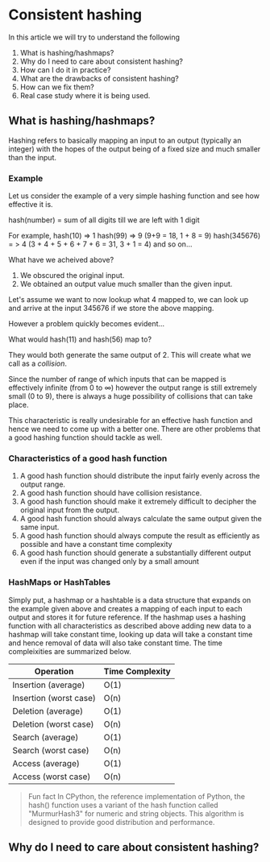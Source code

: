 # Consistent hashing

In this article we will try to understand the following
1. What is hashing/hashmaps?
2. Why do I need to care about consistent hashing?
3. How can I do it in practice?
4. What are the drawbacks of consistent hashing?
5. How can we fix them?
6. Real case study where it is being used.

## What is hashing/hashmaps?

Hashing refers to basically mapping an input to an output (typically an integer) with the hopes of the output being of a fixed size and much smaller than the input. 

### Example
Let us consider the example of a very simple hashing function and see how effective it is.

hash(number) = sum of all digits till we are left with 1 digit

For example,
hash(10) => 1
hash(99) => 9 (9+9 = 18, 1 + 8 = 9)
hash(345676) = > 4 (3 + 4 + 5 + 6 + 7 + 6 = 31, 3 + 1 = 4)
and so on...

What have we acheived above?
1. We obscured the original input.
2. We obtained an output value much smaller than the given input.

Let's assume we want to now lookup what 4 mapped to, we can look up and arrive at the input 345676 if we store the above mapping.

However a problem quickly becomes evident...

What would hash(11) and hash(56) map to?

They would both generate the same output of 2. This will create what we call as a *collision*. 

Since the number of range of which inputs that can be mapped is effectively infinite (from 0 to &#8734;) however the output range is still extremely small (0 to 9), there is always a huge possibility of collisions that can take place.

This characteristic is really undesirable for an effective hash function and hence we need to come up with a better one. 
There are other problems that a good hashing function should tackle as well. 

### Characteristics of a good hash function

1. A good hash function should distribute the input fairly evenly across the output range. 
2. A good hash function should have collision resistance.
3. A good hash function should make it extremely difficult to decipher the original input from the output.
4. A good hash function should always calculate the same output given the same input.
5. A good hash function should always compute the result as efficiently as possible and have a constant time complexity
6. A good hash function should generate a substantially different output even if the input was changed only by a small amount

### HashMaps or HashTables

Simply put, a hashmap or a hashtable is a data structure that expands on the example given above and creates a mapping of each input to each output and stores it for future reference. If the hashmap uses a hashing function with all characteristics as described above adding new data to a hashmap will take constant time, looking up data will take a constant time and hence removal of data will also take constant time. The time compleixities are summarized below.

| Operation              | Time Complexity |
| ---------------------- | --------------- |
| Insertion (average)    | O(1)            |
| Insertion (worst case) | O(n)            |
| Deletion (average)     | O(1)            |
| Deletion (worst case)  | O(n)            |
| Search (average)       | O(1)            |
| Search (worst case)    | O(n)            |
| Access (average)       | O(1)            |
| Access (worst case)    | O(n)            |

> Fun fact
> In CPython, the reference implementation of Python, the hash() function uses a variant of the hash function called "MurmurHash3" for numeric and string objects. This algorithm is designed to provide good distribution and performance.


## Why do I need to care about consistent hashing?






